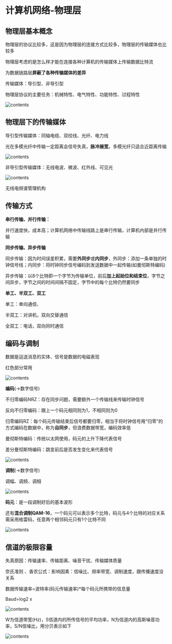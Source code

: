 # 计算机网络-物理层

## 物理层基本概念

物理层的协议比较多，这是因为物理层的连接方式比较多，物理层的传输媒体也比较多 

物理层考虑的是怎么样才能在连接各种计算机的传输媒体上传输数据比特流

为数据链路层**屏蔽了各种传输媒体的差异**

传输媒体：导引型、非导引型

物理层协议的主要任务：机械特性、电气特性、功能特性、过程特性

![contents](https://github.com/Yanli0702/JavaMD/raw/master/计算机网络-物理层.assets/image-20220717135416495.png)

## 物理层下的传输媒体

导引型传输媒体：同轴电缆、双绞线、光纤、电力线

光在多模光纤中传输一定距离会信号失真，**脉冲展宽**，多模光纤只适合近距离传输

![contents](https://github.com/Yanli0702/JavaMD/raw/master/计算机网络-物理层.assets/image-20220715235521274.png)

非导引型传输媒体：无线电波、微波、红外线、可见光 

![contents](https://github.com/Yanli0702/JavaMD/raw/master/计算机网络-物理层.assets/image-20220715235752479.png)

无线电频谱管理机构

## 传输方式

**串行传输、并行传输：**

并行速度快，成本高；计算机网络中传输线路上是串行传输，计算机内部是并行传输

**同步传输、异步传输** 

同步传输：因为时间误差积累，需要**外同步**或**内同步**，外同步：添加一条单独的时钟信号线；内同步：将时钟同步信号编码到发送数据中一起传输(如曼彻斯特编码)

异步传输：以8个比特即一个字节为传输单位，前后**加上起始位和结束位**，字节之间异步，字节之间的时间间隔不固定，字节中的每个比特仍然要同步

**单工、半双工、双工**

单工：单向通信、

半双工：对讲机，双向交替通信

全双工：电话，双向同时通信

## 编码与调制

数据是运送消息的实体、信号是数据的电磁表现

红色部分常用

![contents](https://github.com/Yanli0702/JavaMD/raw/master/计算机网络-物理层.assets/image-20220716162628097.png)

**编码**(->数字信号)

不归零编码NRZ：存在同步问题，需要额外一个传输线来传输时钟信号

反向不归零编码：跟上一个码元相同则为1，不相同则为0

归零编码RZ：每个码元传输结束后信号都要归零，相当于将时钟信号用“归零”的方式编码在数据中，称为**自同步**，但浪费数据带宽，编码效率低

曼彻斯特编码：传统以太网使用，码元的上升下降代表信号

差分曼彻斯特编码：跳变前后是否发生变化来代表信号

![contents](https://github.com/Yanli0702/JavaMD/raw/master/计算机网络-物理层.assets/image-20220716163435164.png)

**调制**(->数字信号)

调幅、调频、调相

![contents](https://github.com/Yanli0702/JavaMD/raw/master/计算机网络-物理层.assets/image-20220716164238182.png)

**码元**：是一段调制好后的基本波形

还有**混合调制QAM-16**，一个码元可以表示多个比特，码元与4个比特的对应关系需采用格雷码，任意两个相邻码元只有1个比特不同

![contents](https://github.com/Yanli0702/JavaMD/raw/master/计算机网络-物理层.assets/image-20220716165240798.png)

## 信道的极限容量

失真原因：传输速率、传输距离、噪音干扰、传输媒体质量

奈氏准则 、香农公式：影响因素：信噪比、频率带宽、调制速度，跟传播速度没关系

数据传输速率=波特率(码元传输速率)*每个码元所携带的信息量

Baud=log2 x 

![contents](https://github.com/Yanli0702/JavaMD/raw/master/计算机网络-物理层.assets/image-20220717125853406.png)

W为信道带宽(Hz)，S信道内的所传信号的平均功率，N为信道内的高斯噪音功率，S/N信噪比，用分贝表示如下

![contents](https://github.com/Yanli0702/JavaMD/raw/master/计算机网络-物理层.assets/image-20220717130737245.png)







